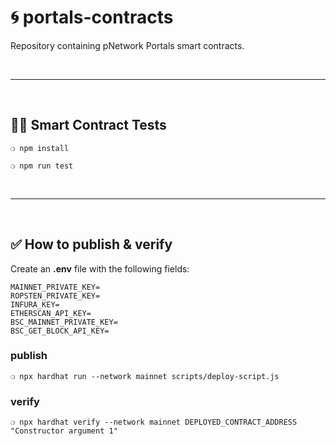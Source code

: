 # :cyclone: portals-contracts

Repository containing pNetwork Portals smart contracts.

&nbsp;

***

&nbsp;

## :guardsman: Smart Contract Tests

```
❍ npm install
```

```
❍ npm run test
```


&nbsp;

***

&nbsp;

## :white_check_mark: How to publish & verify

Create an __.env__ file with the following fields:

```
MAINNET_PRIVATE_KEY=
ROPSTEN_PRIVATE_KEY=
INFURA_KEY=
ETHERSCAN_API_KEY=
BSC_MAINNET_PRIVATE_KEY=
BSC_GET_BLOCK_API_KEY=
```


### publish


```
❍ npx hardhat run --network mainnet scripts/deploy-script.js
```

### verify

```
❍ npx hardhat verify --network mainnet DEPLOYED_CONTRACT_ADDRESS "Constructor argument 1"
```
